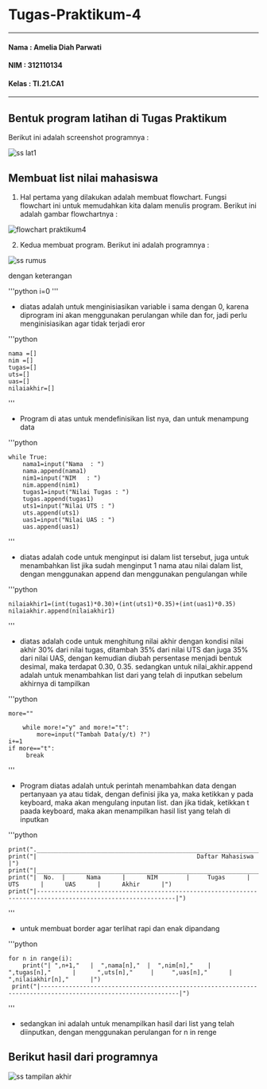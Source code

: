 # Tugas-Praktikum-4

***

#### Nama   : Amelia Diah Parwati
#### NIM    : 312110134
#### Kelas  : TI.21.CA1

---

## Bentuk program latihan di Tugas Praktikum
Berikut ini adalah screenshot programnya :

![ss lat1](https://user-images.githubusercontent.com/92660371/144609105-1ff2d5a7-b76b-4cd0-a569-7635ef779bc5.png)




## Membuat list nilai mahasiswa

1. Hal pertama yang dilakukan adalah membuat flowchart. Fungsi flowchart ini untuk memudahkan kita dalam menulis program. Berikut ini adalah gambar flowchartnya :

![flowchart praktikum4]()

2. Kedua membuat program. Berikut ini adalah programnya :

![ss rumus]()

dengan keterangan

'''python
    i=0
'''

*   diatas adalah untuk menginisiasikan variable i sama dengan 0, karena diprogram ini akan menggunakan perulangan while dan for, jadi perlu menginisiasikan agar tidak terjadi eror


'''python

    nama =[]
    nim =[]
    tugas=[]
    uts=[]
    uas=[]
    nilaiakhir=[]

'''
 

 * Program di atas untuk mendefinisikan list nya, dan untuk menampung data

 '''python

    while True:
        nama1=input("Nama  : ")
        nama.append(nama1)
        nim1=input("NIM   : ")
        nim.append(nim1)
        tugas1=input("Nilai Tugas : ")
        tugas.append(tugas1)
        uts1=input("Nilai UTS : ")
        uts.append(uts1)
        uas1=input("Nilai UAS : ")
        uas.append(uas1)
'''

* diatas adalah code untuk menginput isi dalam list tersebut, juga untuk menambahkan list jika sudah menginput 1 nama atau nilai dalam list, dengan menggunakan append dan menggunakan pengulangan while


'''python

    nilaiakhir1=(int(tugas1)*0.30)+(int(uts1)*0.35)+(int(uas1)*0.35)
    nilaiakhir.append(nilaiakhir1)

'''

* diatas adalah code untuk menghitung nilai akhir dengan kondisi nilai akhir 30% dari nilai tugas, ditambah 35% dari nilai UTS dan juga 35% dari nilai UAS, dengan kemudian diubah persentase menjadi bentuk desimal, maka terdapat 0.30, 0.35. sedangkan untuk nilai_akhir.append adalah untuk menambahkan list dari yang telah di inputkan sebelum akhirnya di tampilkan


'''python

    more=""

        while more!="y" and more!="t":
            more=input("Tambah Data(y/t) ?")
    i+=1
    if more=="t":
         break
'''

* Program diatas adalah untuk perintah menambahkan data dengan pertanyaan ya atau tidak, dengan definisi jika ya, maka ketikkan y pada keyboard, maka akan mengulang inputan list. dan jika tidak, ketikkan t paada keyboard, maka akan menampilkan hasil list yang telah di inputkan

'''python

    print("._____________________________________________________________________________________________________________.")
    print("|                                             Daftar Mahasiswa                                                |")
    print("|_____________________________________________________________________________________________________________|")
    print("|  No.  |      Nama      |      NIM        |     Tugas      |      UTS      |      UAS      |      Akhir      |")
    print("|-------------------------------------------------------------------------------------------------------------|")
'''

* untuk membuat border agar terlihat rapi dan enak dipandang

'''python

    for n in range(i):
        print("| ",n+1,"   |  ",nama[n],"  |  ",nim[n],"    |      ",tugas[n],"      |      ",uts[n],"     |     ",uas[n],"      |    ",nilaiakhir[n],"      |")
     print("|-------------------------------------------------------------------------------------------------------------|")
'''

* sedangkan ini adalah untuk menampilkan hasil dari list yang telah diinputkan, dengan menggunakan perulangan for n in renge



## Berikut hasil dari programnya
![ss tampilan akhir]()
